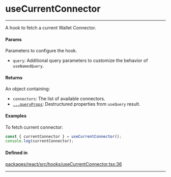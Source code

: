 # useCurrentConnector
---

A hook to fetch a current Wallet Connector.

#### Params

Parameters to configure the hook.
- `query`: Additional query parameters to customize the behavior of `useNamedQuery`.

#### Returns

An object containing:
- `connectors`: The list of available connectors.
- [`...queryProps`](https://tanstack.com/query/latest/docs/framework/react/reference/useQuery): Destructured properties from `useQuery` result.

#### Examples

To fetch current connector:
```ts
const { currentConnector } = useCurrentConnector();
console.log(currentConnector);
```

#### Defined in
[packages/react/src/hooks/useCurrentConnector.tsx:36](https://github.com/fuellabs/fuel-connectors/blob/main/packages/react/src/hooks/useCurrentConnector.tsx#L36)

___
